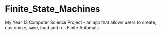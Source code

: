 # Finite_State_Machines
My Year 13 Computer Science Project - an app that allows users to create, customize, save, load and run Finite Automata
